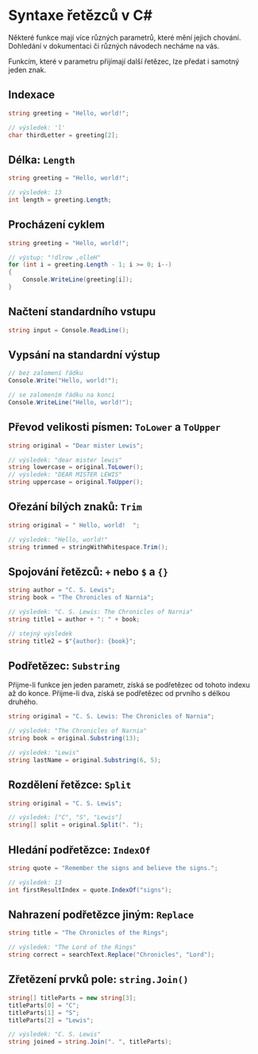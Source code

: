 # Syntaxe řetězců v C#

Některé funkce mají více různých parametrů, které mění jejich chování. Dohledání v dokumentaci či různých návodech
necháme na vás.

Funkcím, které v parametru přijímají další řetězec, lze předat i samotný jeden znak.

## Indexace

```csharp
string greeting = "Hello, world!";

// výsledek: 'l'
char thirdLetter = greeting[2];
```

## Délka: `Length`

```csharp
string greeting = "Hello, world!";

// výsledek: 13
int length = greeting.Length;
```

## Procházení cyklem

```csharp
string greeting = "Hello, world!";

// výstup: "!dlrow ,olleH"
for (int i = greeting.Length - 1; i >= 0; i--)
{
    Console.WriteLine(greeting[i]);
}
```

## Načtení standardního vstupu

```csharp
string input = Console.ReadLine();
```

## Vypsání na standardní výstup

```csharp
// bez zalomení řádku
Console.Write("Hello, world!");

// se zalomením řádku na konci
Console.WriteLine("Hello, world!");
```

## Převod velikosti písmen: `ToLower` a `ToUpper`

```csharp
string original = "Dear mister Lewis";

// výsledek: "dear mister lewis"
string lowercase = original.ToLower();
// výsledek: "DEAR MISTER LEWIS"
string uppercase = original.ToUpper();
```

## Ořezání bílých znaků: `Trim`

```csharp
string original = " Hello, world!  ";

// výsledek: "Hello, world!"
string trimmed = stringWithWhitespace.Trim();
```

## Spojování řetězců: `+` nebo `$` a `{}`

```csharp
string author = "C. S. Lewis";
string book = "The Chronicles of Narnia";

// výsledek: "C. S. Lewis: The Chronicles of Narnia"
string title1 = author + ": " + book;

// stejný výsledek
string title2 = $"{author}: {book}";
```

## Podřetězec: `Substring`

Přijme-li funkce jen jeden parametr, získá se podřetězec od tohoto indexu až do konce. Přijme-li dva, získá se
podřetězec od prvního s délkou druhého.

```csharp
string original = "C. S. Lewis: The Chronicles of Narnia";

// výsledek: "The Chronicles of Narnia"
string book = original.Substring(13);

// výsledek: "Lewis"
string lastName = original.Substring(6, 5);
```

## Rozdělení řetězce: `Split`

```csharp
string original = "C. S. Lewis";

// výsledek: ["C", "S", "Lewis"]
string[] split = original.Split(". ");
```

## Hledání podřetězce: `IndexOf`

```csharp
string quote = "Remember the signs and believe the signs.";

// výsledek: 13
int firstResultIndex = quote.IndexOf("signs");
```

## Nahrazení podřetězce jiným: `Replace`

```csharp
string title = "The Chronicles of the Rings";

// výsledek: "The Lord of the Rings"
string correct = searchText.Replace("Chronicles", "Lord");
```

## Zřetězení prvků pole: `string.Join()`

```csharp
string[] titleParts = new string[3];
titleParts[0] = "C";
titleParts[1] = "S";
titleParts[2] = "Lewis";

// výsledek: "C. S. Lewis"
string joined = string.Join(". ", titleParts);
```
